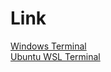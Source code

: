 # Link

[Windows Terminal](https://www.youtube.com/watch?v=-G6GbXGo4wo&t=192s&ab_channel=TroubleChute) <br>
[Ubuntu WSL Terminal](https://www.youtube.com/watch?v=2LEnBXH8xV0&ab_channel=TroubleChute)
